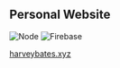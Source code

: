 ## Personal Website 
![Node](https://github.com/HarveyBates/personal_site/actions/workflows/node.js.yml/badge.svg)
![Firebase](https://github.com/HarveyBates/personal_site/actions/workflows/deploy.yml/badge.svg)

[harveybates.xyz](https://harveybates.xyz)
